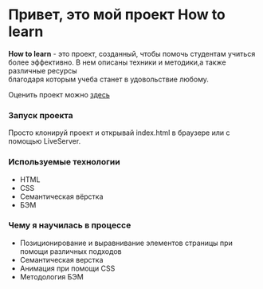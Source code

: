 # Привет, это мой проект **How to learn**

**How to learn** - это проект, созданный, чтобы помочь студентам учиться  
более эффективно. В нем описаны техники и методики,а также различные ресурсы  
благодаря которым учеба станет в удовольствие любому.

Оценить проект можно [здесь](https://iren4ik.github.io/how-to-learn/)

### Запуск проекта

Просто клонируй проект и открывай index.html в браузере или с помощью LiveServer.

### Используемые технологии

- HTML
- CSS
- Семантическая вёрстка
- БЭМ

### Чему я научилась в процессе

- Позиционирование и выравнивание элементов страницы при помощи различных подходов
- Семантическая верстка
- Анимация при помощи CSS
- Методология БЭМ
